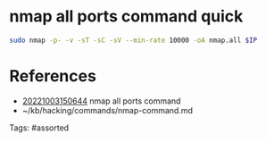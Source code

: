 # nmap all ports command quick
```bash
sudo nmap -p- -v -sT -sC -sV --min-rate 10000 -oA nmap.all $IP
```

# References
- [20221003150644](/zet/20221003150644/README.md) nmap all ports command
- ~/kb/hacking/commands/nmap-command.md

Tags:
    #assorted
